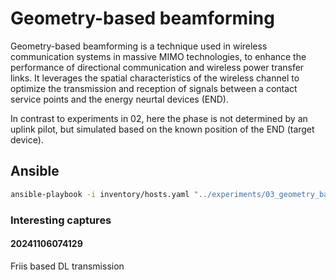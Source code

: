 # Geometry-based beamforming

Geometry-based beamforming is a technique used in wireless communication systems in massive MIMO technologies, to enhance the performance of directional communication and wireless power transfer links. It leverages the spatial characteristics of the wireless channel to optimize the transmission and reception of signals between a contact service points and the energy neurtal devices (END).

In contrast to experiments in 02, here the phase is not determined by an uplink pilot, but simulated based on the known position of the END (target device).

## Ansible

```sh
ansible-playbook -i inventory/hosts.yaml "../experiments/03_geometry_based_beamforming/ansible/run-DL-WPT.yml" -e tiles=ceiling
```

### Interesting captures


#### 20241106074129

Friis based DL transmission
